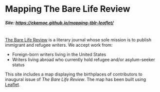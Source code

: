 # Mapping The Bare Life Review

##### Site: https://ekamoe.github.io/mapping-tblr-leaflet/

#

[The Bare Life Review](https://barelifereview.org) is a literary journal whose sole mission is to publish immigrant and refugee writers. We accept work from:

- Foreign-born writers living in the United States
- Writers living abroad who currently hold refugee and/or asylum-seeker status

This site includes a map displaying the birthplaces of contributors to inaugural issue of *The Bare Life Review*. The map has been built using [Leaflet](https://leafletjs.com/examples/quick-start/).
